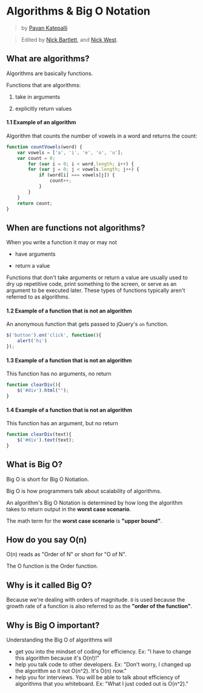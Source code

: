 # Algorithms & Big O Notation

> by [Pavan Katepalli]((https://github.com/pavankat))

> Edited by [Nick Bartlett](https://github.com/tteltrab), and [Nick West](https://github.com/njwest).

## What are algorithms?

Algorithms are basically functions.

Functions that are algorithms:

1. take in arguments

2. explicitly return values

#### 1.1 Example of an algorithm

Algorithm that counts the number of vowels in a word and returns the count:

```js
function countVowels(word) {
    var vowels = ['a', 'i', 'e', 'o', 'u'];
    var count = 0;
		for (var i = 0; i < word.length; i++) {
        for (var j = 0; j < vowels.length; j++) {
            if (word[i] === vowels[j]) {
                count++;
            }
        }
    }
    return count;
}

```

## When are functions not algorithms?
When you write a function it may or may not

* have arguments

* return a value

Functions that don't take arguments or return a value are usually used to dry up repetitive code, print something to the screen, or serve as an argument to be executed later. These types of functions typically aren't referred to as algorithms.

#### 1.2 Example of a function that is not an algorithm

An anonymous function that gets passed to jQuery's `on` function. 

```js
$('button').on('click', function(){ 
	alert('hi') 
});
```

#### 1.3 Example of a function that is not an algorithm

This function has no arguments, no return

```js
function clearDiv(){
	$('#div').html("");
}
```
#### 1.4 Example of a function that is not an algorithm

This function has an argument, but no return

```js
function clearDiv(text){
	$('#div').text(text);
}
```

## What is Big O?

Big O is short for Big O Notiation.

Big O is how programmers talk about scalability of algorithms.

An algorithm's Big O Notation is determined by how long the algorithm takes to return output in the **worst case scenario**.

The math term for the **worst case scenario** is **"upper bound"**.

## How do you say O(n)

O(n) reads as "Order of N" or short for "O of N".

The O function is the Order function.

## Why is it called Big O?

Because we're dealing with orders of magnitude. `O` is used because the growth rate of a function is also referred to as the **"order of the function"**.

## Why is Big O important?

Understanding the Big O of algorithms will
* get you into the mindset of coding for efficiency. Ex: "I have to change this algorithm because it's O(n!)!"
* help you talk code to other developers. Ex: "Don't worry, I changed up the algorithm so it not O(n^2). It's O(n) now."
* help you for interviews. You will be able to talk about efficiency of algorithms that you whiteboard. Ex: "What I just coded out is O(n^2)."